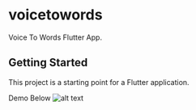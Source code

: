# voicetowords

Voice To Words Flutter App.

## Getting Started

This project is a starting point for a Flutter application.

Demo Below
![alt text](https://i.imgur.com/dH73VV7.png)


